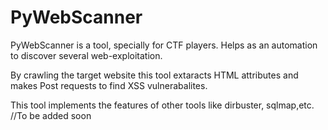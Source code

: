 # PyWebScanner
PyWebScanner is a tool, specially for CTF players. Helps as an automation to discover several web-exploitation.

By crawling the target website this tool extaracts HTML attributes and makes Post requests to find XSS vulnerabalites.

This tool implements the features of other tools like dirbuster, sqlmap,etc. //To be added soon
